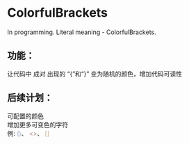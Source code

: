 # ColorfulBrackets
In programming. Literal meaning - ColorfulBrackets.

## 功能：
让代码中 成对 出现的 “{”和“}” 变为随机的颜色，增加代码可读性
## 后续计划：
可配置的颜色
<br />
增加更多可变色的字符
<br />
例:
<font color=97A5C0>()</font>、
<font color=AB8C83><></font>、
<font color=C5Ab89>[]</font>
<br />
